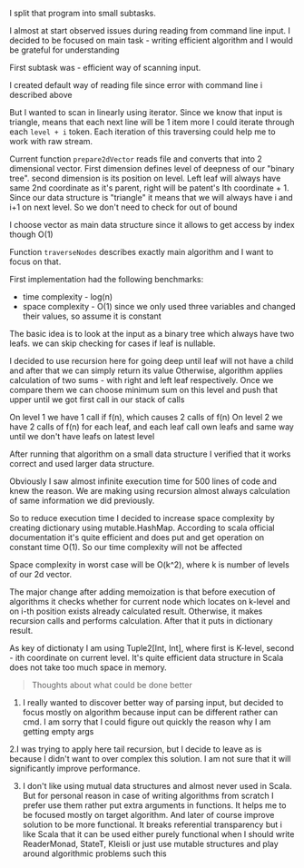 I split that program into small subtasks.

I almost at start observed issues during reading from command line input.
I decided to be focused on main task - writing efficient algorithm and I would be grateful for understanding

First subtask was - efficient way of scanning input.

I created default way of reading file since error with command line i described above

But I wanted to scan in linearly using iterator. Since we know that input is triangle, means that each next line will be 1 item more
I could iterate through each ```level + i``` token. Each iteration of this traversing could help me to work with raw stream.

Current function ```prepare2dVector``` reads file and converts that into 2 dimensional vector.
First dimension defines level of deepness of our "binary tree". second dimension is its position on level.
Left leaf will always have same 2nd coordinate as it's parent, right will be patent's Ith coordinate + 1.
Since our data structure is "triangle" it means that we will always have i and i+1 on next level.
So we don't need to check for out of bound

I choose vector as main data structure since it allows to get access by index though O(1)

Function ```traverseNodes``` describes exactly main algorithm and I want to focus on that.

First implementation had the following benchmarks:
- time complexity - log(n)
- space complexity - O(1) since we only used three variables and changed their values, so assume it is constant

The basic idea is to look at the input as a binary tree which always have two leafs.
we can skip checking for cases if leaf is nullable.

I decided to use recursion here for going deep until leaf will not have a child and after that we can simply return its value
Otherwise, algorithm applies calculation of two sums - with right and left leaf respectively.
Once we compare them we can choose minimum sum on this level and push that upper until we got first call in our stack of calls

On level 1 we have 1 call if f(n), which causes 2 calls of f(n)
On level 2 we have 2 calls of f(n) for each leaf, and each leaf call own leafs and same way until we don't have leafs on latest level

After running that algorithm on a small data structure I verified that it works correct and used larger data structure.

Obviously I saw almost infinite execution time for 500 lines of code and knew the reason.
We are making using recursion almost always calculation of same information we did previously.

So to reduce execution time I decided to increase space complexity by creating dictionary using mutable.HashMap.
According to scala official documentation it's quite efficient and does put and get operation on constant time O(1).
So our time complexity will not be affected

Space complexity in worst case will be O(k^2), where k is number of levels of our 2d vector.

The major change after adding memoization is that before execution of algorithms
it checks whether for current node which locates on k-level and on i-th position exists already calculated result.
Otherwise, it makes recursion calls and performs calculation. After that it puts in dictionary result.

As key of dictionaty I am using Tuple2[Int, Int], where first is K-level, second - ith coordinate on current level.
It's quite efficient data structure in Scala does not take too much space in memory.

> Thoughts about what could be done better

1. I really wanted to discover better way of parsing input,
   but decided to focus mostly on algorithm because input can be different rather can cmd.
   I am sorry that I could figure out quickly the reason why I am getting empty args

2.I was trying to apply here tail recursion,
but I decide to leave as is because I didn't want to over complex this solution.
I am not sure that it will significantly improve performance.

3. I don't like using mutual data structures and almost never used in Scala.
   But for personal reason in case of writing algorithms from scratch I prefer use them rather put extra arguments in functions.
   It helps me to be focused mostly on target algorithm. And later of course improve solution to be more functional.
   It breaks referential transparency but i like Scala that it can be used either purely functional when I should write ReaderMonad, StateT, Kleisli
   or just use mutable structures and play around algorithmic problems such this 



